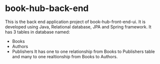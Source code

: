 # book-hub-back-end
This is the back end application project of book-hub-front-end-ui. It is developed using Java, Relational database, JPA and 
Spring framework. It has 3 tables in database named:
- Books
- Authors
- Publishers
It has one to one relationship from Books to Publishers table and many to one realtionship from Books to Authors.
